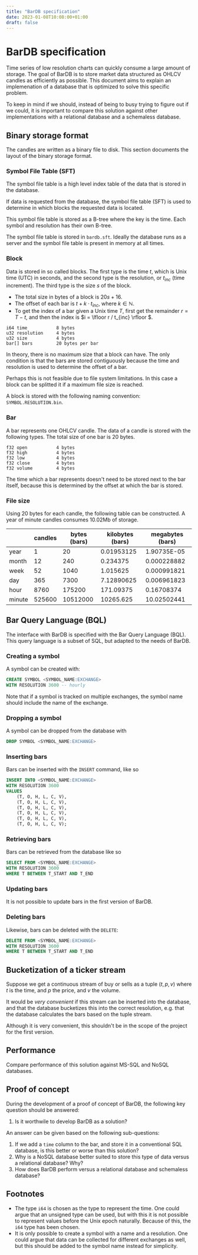 ```yaml
---
title: "BarDB specification"
date: 2023-01-08T10:08:00+01:00
draft: false
---
```

# BarDB specification

Time series of low resolution charts can quickly consume a large amount of storage.
The goal of BarDB is to store market data structured as OHLCV candles as efficiently as possible. 
This document aims to explain an implemenation of a database that is optimized to solve this specific problem.

To keep in mind if we should, instead of being to busy trying to figure out if we could, it is important to compare this solution against other implementations with a relational database and a schemaless database.

## Binary storage format

The candles are written as a binary file to disk. This section documents the layout of the binary storage format.

### Symbol File Table (SFT)

The symbol file table is a high level index table of the data that is stored in the database. 

If data is requested from the database, the symbol file table (SFT) is used to determine in which blocks the requested data is located.

This symbol file table is stored as a B-tree where the key is the time. Each symbol and resolution has their own B-tree. 

The symbol file table is stored in `bardb.sft`. Ideally the database runs as a server and the symbol file table is present in memory at all times.

### Block

Data is stored in so called blocks. The first type is the time $t$, which is Unix time (UTC) in seconds, and the second type is the resolution, or $t_{inc}$ (time increment). The third type is the size $s$ of the block. 

 * The total size in bytes of a block is $20s + 16$.
 * The offset of each bar is $t + k\cdot t_{inc}$, where $k \in \mathbb N$.
 * To get the index of a bar given a Unix time $T$, first get the remainder $r = T - t$, and then the index is $i = \lfloor r / t_{inc} \rfloor $.

```
i64 time           8 bytes
u32 resolution     4 bytes 
u32 size           4 bytes
bar[] bars         20 bytes per bar
```

In theory, there is no maximum size that a block can have. The only condition is that the bars are stored contiguously because the time and resolution is used to determine the offset of a bar.  

Perhaps this is not feasible due to file system limitations. In this case a block can be splitted it if a maximum file size is reached.

A block is stored with the following naming convention: `SYMBOL.RESOLUTION.bin`.

### Bar

A bar represents one OHLCV candle. The data of a candle is stored with the following types. The total size of one bar is 20 bytes.

```
f32 open           4 bytes
f32 high           4 bytes
f32 low            4 bytes
f32 close          4 bytes
f32 volume         4 bytes
```

The time which a bar represents doesn't need to be stored next to the bar itself, because this is determined by the offset at which the bar is stored.

### File size

Using 20 bytes for each candle, the following table can be constructed. A year of minute candles consumes 10.02Mb of storage.

<p>
 
|        | candles | bytes (bars) | kilobytes (bars) | megabytes (bars) |
| ------ | ------- | ------------ | ---------------- | ---------------- |
| year   | 1       | 20           | 0.01953125       | 1.90735E-05      |
| month  | 12      | 240          | 0.234375         | 0.000228882      |
| week   | 52      | 1040         | 1.015625         | 0.000991821      |
| day    | 365     | 7300         | 7.12890625       | 0.006961823      |
| hour   | 8760    | 175200       | 171.09375        | 0.16708374       |
| minute | 525600  | 10512000     | 10265.625        | 10.02502441      |

</p>

## Bar Query Language (BQL)

The interface with BarDB is specified with the Bar Query Language (BQL).
This query language is a subset of SQL, but adapted to the needs of BarDB.

### Creating a symbol

A symbol can be created with:

```sql
CREATE SYMBOL <SYMBOL_NAME:EXCHANGE>
WITH RESOLUTION 3600 -- hourly
```

Note that if a symbol is tracked on multiple exchanges, the symbol name should include the name of the exchange.

### Dropping a symbol

A symbol can be dropped from the database with

```sql
DROP SYMBOL <SYMBOL_NAME:EXCHANGE>
```

### Inserting bars

Bars can be inserted with the `INSERT` command, like so

```sql
INSERT INTO <SYMBOL_NAME:EXCHANGE>
WITH RESOLUTION 3600
VALUES 
    (T, O, H, L, C, V),
    (T, O, H, L, C, V),
    (T, O, H, L, C, V),
    (T, O, H, L, C, V),
    (T, O, H, L, C, V),
    (T, O, H, L, C, V);
```

### Retrieving bars

Bars can be retrieved from the database like so

```sql
SELECT FROM <SYMBOL_NAME:EXCHANGE>
WITH RESOLUTION 3600
WHERE T BETWEEN T_START AND T_END
```

### Updating bars

It is not possible to update bars in the first version of BarDB.

### Deleting bars

Likewise, bars can be deleted with the `DELETE`:

```sql
DELETE FROM <SYMBOL_NAME:EXCHANGE>
WITH RESOLUTION 3600
WHERE T BETWEEN T_START AND T_END
```

## Bucketization of a ticker stream

Suppose we get a continuous stream of buy or sells as a tuple $(t, p, v)$ where $t$ is the time, and $p$ the price, and $v$ the volume.

It would be _very convenient_ if this stream can be inserted into the database, and that the database bucketizes this into the correct resolution, e.g. that the database calculates the bars based on the tuple stream.

Although it is very convenient, this shouldn't be in the scope of the project for the first version.

## Performance

Compare performance of this solution against MS-SQL and NoSQL databases.

## Proof of concept

During the development of a proof of concept of BarDB, the following key question should be answered:

  1. Is it worthwile to develop BarDB as a solution? 

An answer can be given based on the following sub-questions:
  
  1. If we add a `time` column to the bar, and store it in a conventional SQL database, is this better or worse than this solution?
  2. Why is a NoSQL database better suited to store this type of data versus a relational database? Why?
  3. How does BarDB perform versus a relational database and schemaless database?

## Footnotes

 * The type `i64` is chosen as the type to represent the time. One could argue that an unsigned type can be used, but with this it is not possible to represent values before the Unix epoch naturally. Because of this, the `i64` type has been chosen.
 * It is only possible to create a symbol with a name and a resolution. One could argue that data can be collected for different exchanges as well, but this should be added to the symbol name instead for simplicity.